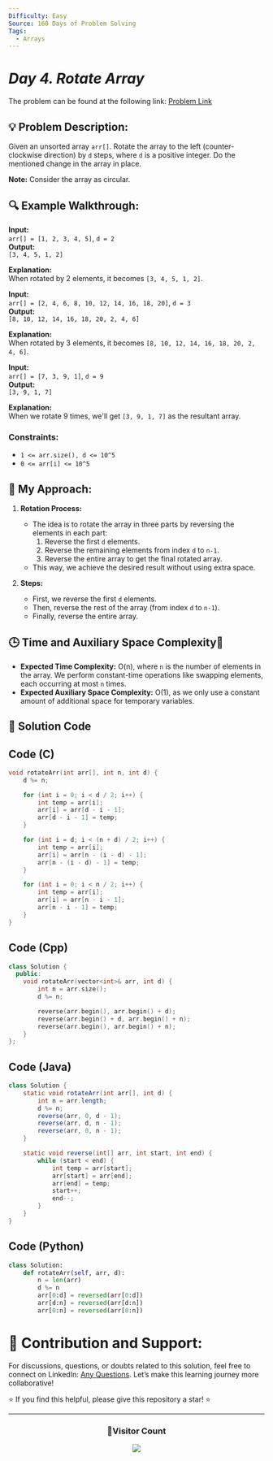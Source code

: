```yaml
---
Difficulty: Easy
Source: 160 Days of Problem Solving
Tags:
  - Arrays
---
```

# _Day 4. Rotate Array_

The problem can be found at the following link: [Problem Link](https://www.geeksforgeeks.org/problems/rotate-array-by-n-elements-1587115621/1)

## 💡 **Problem Description:**

Given an unsorted array `arr[]`. Rotate the array to the left (counter-clockwise direction) by `d` steps, where `d` is a positive integer. Do the mentioned change in the array in place.

**Note:** Consider the array as circular.

## 🔍 **Example Walkthrough:**

**Input:**  
`arr[] = [1, 2, 3, 4, 5]`, `d = 2`  
**Output:**  
`[3, 4, 5, 1, 2]`

**Explanation:**  
When rotated by 2 elements, it becomes `[3, 4, 5, 1, 2]`.

**Input:**  
`arr[] = [2, 4, 6, 8, 10, 12, 14, 16, 18, 20]`, `d = 3`  
**Output:**  
`[8, 10, 12, 14, 16, 18, 20, 2, 4, 6]`

**Explanation:**  
When rotated by 3 elements, it becomes `[8, 10, 12, 14, 16, 18, 20, 2, 4, 6]`.

**Input:**  
`arr[] = [7, 3, 9, 1]`, `d = 9`  
**Output:**  
`[3, 9, 1, 7]`

**Explanation:**  
When we rotate 9 times, we'll get `[3, 9, 1, 7]` as the resultant array.

### Constraints:
- `1 <= arr.size(), d <= 10^5`
- `0 <= arr[i] <= 10^5`

## 🎯 **My Approach:**

1. **Rotation Process:**
   - The idea is to rotate the array in three parts by reversing the elements in each part:
     1. Reverse the first `d` elements.
     2. Reverse the remaining elements from index `d` to `n-1`.
     3. Reverse the entire array to get the final rotated array.
   - This way, we achieve the desired result without using extra space.

2. **Steps:**
   - First, we reverse the first `d` elements.
   - Then, reverse the rest of the array (from index `d` to `n-1`).
   - Finally, reverse the entire array.

## 🕒 **Time and Auxiliary Space Complexity**📝

- **Expected Time Complexity:** O(n), where `n` is the number of elements in the array. We perform constant-time operations like swapping elements, each occurring at most `n` times.
- **Expected Auxiliary Space Complexity:** O(1), as we only use a constant amount of additional space for temporary variables.
  
## 📝 **Solution Code**


## Code (C)

```c
void rotateArr(int arr[], int n, int d) {
    d %= n;

    for (int i = 0; i < d / 2; i++) {
        int temp = arr[i];
        arr[i] = arr[d - i - 1];
        arr[d - i - 1] = temp;
    }

    for (int i = d; i < (n + d) / 2; i++) {
        int temp = arr[i];
        arr[i] = arr[n - (i - d) - 1];
        arr[n - (i - d) - 1] = temp;
    }

    for (int i = 0; i < n / 2; i++) {
        int temp = arr[i];
        arr[i] = arr[n - i - 1];
        arr[n - i - 1] = temp;
    }
}
```

## Code (Cpp)

```cpp
class Solution {
  public:
    void rotateArr(vector<int>& arr, int d) {
        int n = arr.size();
        d %= n;

        reverse(arr.begin(), arr.begin() + d);
        reverse(arr.begin() + d, arr.begin() + n);
        reverse(arr.begin(), arr.begin() + n);
    }
};
```


## Code (Java)

```java
class Solution {
    static void rotateArr(int arr[], int d) {
        int n = arr.length;
        d %= n;
        reverse(arr, 0, d - 1);
        reverse(arr, d, n - 1);
        reverse(arr, 0, n - 1);
    }

    static void reverse(int[] arr, int start, int end) {
        while (start < end) {
            int temp = arr[start];
            arr[start] = arr[end];
            arr[end] = temp;
            start++;
            end--;
        }
    }
}
```

## Code (Python)

```python
class Solution:
    def rotateArr(self, arr, d):
        n = len(arr)
        d %= n
        arr[0:d] = reversed(arr[0:d])
        arr[d:n] = reversed(arr[d:n])
        arr[0:n] = reversed(arr[0:n])
```


# 🎯 **Contribution and Support:**

For discussions, questions, or doubts related to this solution, feel free to connect on LinkedIn: [Any Questions](https://www.linkedin.com/in/het-patel-8b110525a/). Let’s make this learning journey more collaborative!

⭐ If you find this helpful, please give this repository a star! ⭐

---

<div align="center">
  <h3><b>📍Visitor Count</b></h3>
</div>

<p align="center">
  <img src="https://profile-counter.glitch.me/Hunterdii/count.svg" />
</p>
